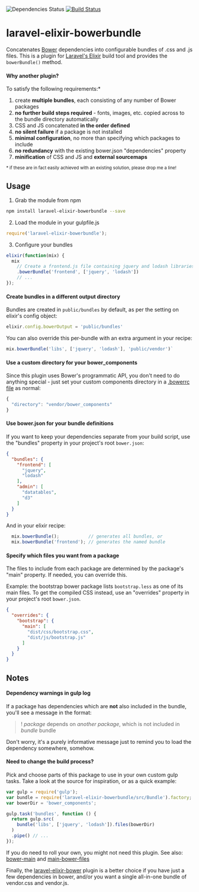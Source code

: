 
![Dependencies Status](https://david-dm.org/parsnick/laravel-elixir-bowerbundle.svg)
[![Build Status](https://travis-ci.org/parsnick/laravel-elixir-bowerbundle.svg?branch=master)](https://travis-ci.org/parsnick/laravel-elixir-bowerbundle)

# laravel-elixir-bowerbundle

Concatenates [Bower](https://bower.io) dependencies into configurable bundles of .css and .js files.
This is a plugin for [Laravel's Elixir](https://github.com/laravel/elixir) build tool and provides the `bowerBundle()` method.

#### Why another plugin?
To satisfy the following requirements:*

1. create **multiple bundles**, each consisting of any number of Bower packages
2. **no further build steps required** - fonts, images, etc. copied across to the bundle directory automatically
3. CSS and JS concatenated **in the order defined**
4. **no silent failure** if a package is not installed
5. **minimal configuration**, no more than specifying which packages to include
6. **no redundancy** with the existing bower.json "dependencies" property
7. **minification** of CSS and JS and **external sourcemaps**


<small>* if these are in fact easily achieved with an existing solution, please drop me a line!</small>

## Usage
1. Grab the module from npm
  ```sh
  npm install laravel-elixir-bowerbundle --save
  ```

2. Load the module in your gulpfile.js
  ```js
  require('laravel-elixir-bowerbundle');
  ```

3. Configure your bundles
  ```js
  elixir(function(mix) {
    mix
      // Create a frontend.js file containing jquery and lodash libraries
      .bowerBundle('frontend', ['jquery', 'lodash'])
      // ...
  });
  ```

#### Create bundles in a different output directory

Bundles are created in `public/bundles` by default, as per the setting on elixir's config object:
```js
elixir.config.bowerOutput = 'public/bundles'
```
You can also override this per-bundle with an extra argument in your recipe:
```js
mix.bowerBundle('libs', ['jquery', 'lodash'], 'public/vendor')`
```

#### Use a custom directory for your bower_components

Since this plugin uses Bower's programmatic API, you don't need to do anything special - just set your custom components directory in a [.bowerrc file](http://bower.io/docs/config/) as normal:
```js
{
  "directory": "vendor/bower_components"
}
```

#### Use bower.json for your bundle definitions

If you want to keep your dependencies separate from your build script, use the "bundles" property in your project's root `bower.json`:
```json
{
  "bundles": {
    "frontend": [
      "jquery",
      "lodash"
    ],
    "admin": [
      "datatables",
      "d3"
    ]
  }
}
```
And in your elixir recipe:
```js
  mix.bowerBundle();           // generates all bundles, or
  mix.bowerBundle('frontend'); // generates the named bundle
```

#### Specify which files you want from a package

The files to include from each package are determined by the package's "main" property. If needed, you can override this.

Example: the bootstrap bower package lists `bootstrap.less` as one of its main files. To get the compiled CSS instead, use an "overrides" property in your project's root `bower.json`.

```json
{
  "overrides": {
    "bootstrap": {
      "main": [
        "dist/css/bootstrap.css",
        "dist/js/bootstrap.js"
      ]
    }
  }
}
```

## Notes

#### Dependency warnings in gulp log

If a package has dependencies which are **not** also included in the bundle, you'll see a message in the format:

> ! *package* depends on *another package*, which is not included in *bundle* bundle

Don't worry, it's a purely informative message just to remind you to load the dependency somewhere, somehow.


#### Need to change the build process?

Pick and choose parts of this package to use in your own custom gulp tasks. Take a look at the source for inspiration, or as a quick example:
```js
var gulp = require('gulp');
var bundle = require('laravel-elixir-bowerbundle/src/Bundle').factory;
var bowerDir = 'bower_components';

gulp.task('bundles', function () {
  return gulp.src(
    bundle('libs', ['jquery', 'lodash']).files(bowerDir)
  )
  .pipe() // ...
});
```

If you do need to roll your own, you might not need this plugin. See also: [bower-main](https://github.com/frodefi/bower-main) and [main-bower-files](https://github.com/ck86/main-bower-files)

Finally, the [laravel-elixir-bower](https://github.com/Crinsane/laravel-elixir-bower) plugin is a better choice if you have just a few dependencies in bower, and/or you want a single all-in-one bundle of vendor.css and vendor.js.
